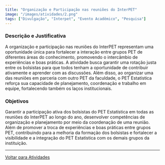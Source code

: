 ```yaml
---
title: "Organização e Participação nas reuniões do InterPET"
image: "/images/atividades/2.png"
tags: ["Divulgação", "Interpet", "Evento Acadêmico", "Pesquisa"]
---
```

  
### **Descrição e Justificativa**
  
A organização e participação nas reuniões do InterPET representam uma oportunidade única para fortalecer a interação entre grupos PET de diferentes áreas do conhecimento, promovendo o intercâmbio de experiências e boas práticas. A atividade busca garantir uma rotação justa entre os bolsistas para que todos tenham a oportunidade de contribuir ativamente e aprender com as discussões. Além disso, ao organizar uma das reuniões em parceria com outro PET da faculdade, o PET Estatística reforça sua capacidade de planejamento, coordenação e trabalho em equipe, fortalecendo também os laços institucionais.

### **Objetivos**

Garantir a participação ativa dos bolsistas do PET Estatística em todas as reuniões do InterPET ao longo do ano, desenvolver competências de organização e planejamento por meio da coordenação de uma reunião. Além de promover a troca de experiências e boas práticas entre grupos PET, contribuindo para a melhoria da formação dos bolsistas e fortalecer a visibilidade e a integração do PET Estatística com os demais grupos da instituição.

---
[Voltar para Atividades](/atividades/)